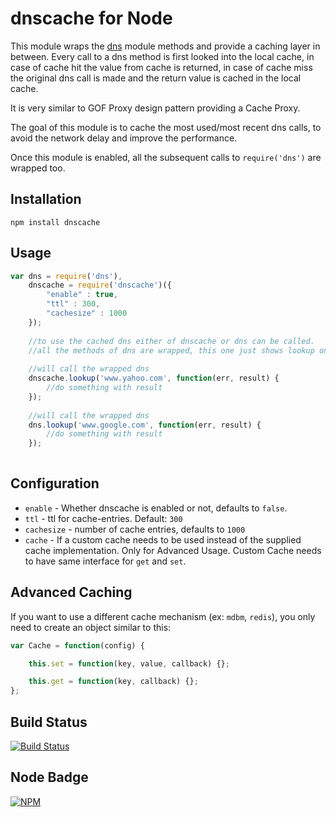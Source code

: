 dnscache for Node
===================

This module wraps the [dns](http://nodejs.org/api/dns.html) module methods and provide a caching layer in between.
Every call to a dns method is first looked into the local cache, in case of cache hit the value from cache is returned, in case of cache miss the original dns call is made
and the return value is cached in the local cache.

It is very similar to GOF Proxy design pattern providing a Cache Proxy.

The goal of this module is to cache the most used/most recent dns calls, to avoid the network delay and improve the performance.

Once this module is enabled, all the subsequent calls to `require('dns')` are wrapped too.

Installation
------------

`npm install dnscache`

Usage
-----

```javascript
var dns = require('dns'),
    dnscache = require('dnscache')({
        "enable" : true,
        "ttl" : 300,
        "cachesize" : 1000
    });
    
    //to use the cached dns either of dnscache or dns can be called.
    //all the methods of dns are wrapped, this one just shows lookup on an example
    
    //will call the wrapped dns
    dnscache.lookup('www.yahoo.com', function(err, result) {
        //do something with result
    });
    
    //will call the wrapped dns
    dns.lookup('www.google.com', function(err, result) {
        //do something with result
    });
    

```

Configuration
-------------

   * `enable` - Whether dnscache is enabled or not, defaults to `false`.
   * `ttl` - ttl for cache-entries. Default: `300`
   * `cachesize` - number of cache entries, defaults to `1000`
   * `cache` - If a custom cache needs to be used instead of the supplied cache implementation. Only for Advanced Usage. Custom Cache needs to have same interface for `get` and `set`.


Advanced Caching
----------------

If you want to use a different cache mechanism (ex: `mdbm`, `redis`), you only need to create an object similar to this:

```javascript
var Cache = function(config) {

    this.set = function(key, value, callback) {};

    this.get = function(key, callback) {};
};
```


Build Status
------------

[![Build Status](https://secure.travis-ci.org/yahoo/dnscache.png?branch=master)](http://travis-ci.org/yahoo/dnscache)


Node Badge
----------

[![NPM](https://nodei.co/npm/dnscache.png)](https://nodei.co/npm/dnscache/)

